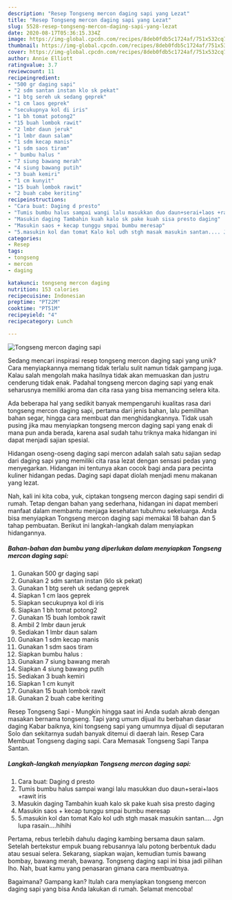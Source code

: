 ```yaml
---
description: "Resep Tongseng mercon daging sapi yang Lezat"
title: "Resep Tongseng mercon daging sapi yang Lezat"
slug: 5528-resep-tongseng-mercon-daging-sapi-yang-lezat
date: 2020-08-17T05:36:15.334Z
image: https://img-global.cpcdn.com/recipes/8deb0fdb5c1724af/751x532cq70/tongseng-mercon-daging-sapi-foto-resep-utama.jpg
thumbnail: https://img-global.cpcdn.com/recipes/8deb0fdb5c1724af/751x532cq70/tongseng-mercon-daging-sapi-foto-resep-utama.jpg
cover: https://img-global.cpcdn.com/recipes/8deb0fdb5c1724af/751x532cq70/tongseng-mercon-daging-sapi-foto-resep-utama.jpg
author: Annie Elliott
ratingvalue: 3.7
reviewcount: 11
recipeingredient:
- "500 gr daging sapi"
- "2 sdm santan instan klo sk pekat"
- "1 btg sereh uk sedang geprek"
- "1 cm laos geprek"
- "secukupnya kol di iris"
- "1 bh tomat potong2"
- "15 buah lombok rawit"
- "2 lmbr daun jeruk"
- "1 lmbr daun salam"
- "1 sdm kecap manis"
- "1 sdm saos tiram"
- " bumbu halus "
- "7 siung bawang merah"
- "4 siung bawang putih"
- "3 buah kemiri"
- "1 cm kunyit"
- "15 buah lombok rawit"
- "2 buah cabe keriting"
recipeinstructions:
- "Cara buat: Daging d presto"
- "Tumis bumbu halus sampai wangi lalu masukkan duo daun+serai+laos +rawit iris"
- "Masukin daging Tambahin kuah kalo sk pake kuah sisa presto daging"
- "Masukin saos + kecap tunggu smpai bumbu meresap"
- "5.masukin kol dan tomat Kalo kol udh stgh masak masukin santan.... Jgn lupa rasain....hihihi"
categories:
- Resep
tags:
- tongseng
- mercon
- daging

katakunci: tongseng mercon daging 
nutrition: 153 calories
recipecuisine: Indonesian
preptime: "PT22M"
cooktime: "PT51M"
recipeyield: "4"
recipecategory: Lunch

---
```



![Tongseng mercon daging sapi](https://img-global.cpcdn.com/recipes/8deb0fdb5c1724af/751x532cq70/tongseng-mercon-daging-sapi-foto-resep-utama.jpg)

Sedang mencari inspirasi resep tongseng mercon daging sapi yang unik? Cara menyiapkannya memang tidak terlalu sulit namun tidak gampang juga. Kalau salah mengolah maka hasilnya tidak akan memuaskan dan justru cenderung tidak enak. Padahal tongseng mercon daging sapi yang enak seharusnya memiliki aroma dan cita rasa yang bisa memancing selera kita.

Ada beberapa hal yang sedikit banyak mempengaruhi kualitas rasa dari tongseng mercon daging sapi, pertama dari jenis bahan, lalu pemilihan bahan segar, hingga cara membuat dan menghidangkannya. Tidak usah pusing jika mau menyiapkan tongseng mercon daging sapi yang enak di mana pun anda berada, karena asal sudah tahu triknya maka hidangan ini dapat menjadi sajian spesial.

Hidangan oseng-oseng daging sapi mercon adalah salah satu sajian sedap dari daging sapi yang memiliki cita rasa lezat dengan sensasi pedas yang menyegarkan. Hidangan ini tentunya akan cocok bagi anda para pecinta kuliner hidangan pedas. Daging sapi dapat diolah menjadi menu makanan yang lezat.


Nah, kali ini kita coba, yuk, ciptakan tongseng mercon daging sapi sendiri di rumah. Tetap dengan bahan yang sederhana, hidangan ini dapat memberi manfaat dalam membantu menjaga kesehatan tubuhmu sekeluarga. Anda bisa menyiapkan Tongseng mercon daging sapi memakai 18 bahan dan 5 tahap pembuatan. Berikut ini langkah-langkah dalam menyiapkan hidangannya.

<!--inarticleads1-->

##### Bahan-bahan dan bumbu yang diperlukan dalam menyiapkan Tongseng mercon daging sapi:

1. Gunakan 500 gr daging sapi
1. Gunakan 2 sdm santan instan (klo sk pekat)
1. Gunakan 1 btg sereh uk sedang geprek
1. Siapkan 1 cm laos geprek
1. Siapkan secukupnya kol di iris
1. Siapkan 1 bh tomat potong2
1. Gunakan 15 buah lombok rawit
1. Ambil 2 lmbr daun jeruk
1. Sediakan 1 lmbr daun salam
1. Gunakan 1 sdm kecap manis
1. Gunakan 1 sdm saos tiram
1. Siapkan  bumbu halus :
1. Gunakan 7 siung bawang merah
1. Siapkan 4 siung bawang putih
1. Sediakan 3 buah kemiri
1. Siapkan 1 cm kunyit
1. Gunakan 15 buah lombok rawit
1. Gunakan 2 buah cabe keriting


Resep Tongseng Sapi - Mungkin hingga saat ini Anda sudah akrab dengan masakan bernama tongseng. Tapi yang umum dijual itu berbahan dasar daging Kabar baiknya, kini tongseng sapi yang umumnya dijual di seputaran Solo dan sekitarnya sudah banyak ditemui di daerah lain. Resep Cara Membuat Tongseng daging sapi. Cara Memasak Tongseng Sapi Tanpa Santan. 

<!--inarticleads2-->

##### Langkah-langkah menyiapkan Tongseng mercon daging sapi:

1. Cara buat: Daging d presto
1. Tumis bumbu halus sampai wangi lalu masukkan duo daun+serai+laos +rawit iris
1. Masukin daging Tambahin kuah kalo sk pake kuah sisa presto daging
1. Masukin saos + kecap tunggu smpai bumbu meresap
1. 5.masukin kol dan tomat Kalo kol udh stgh masak masukin santan.... Jgn lupa rasain....hihihi


Pertama, rebus terlebih dahulu daging kambing bersama daun salam. Setelah bertekstur empuk buang rebusannya lalu potong berbentuk dadu atau sesuai selera. Sekarang, siapkan wajan, kemudian tumis bawang bombay, bawang merah, bawang. Tongseng daging sapi ini bisa jadi pilihan lho. Nah, buat kamu yang penasaran gimana cara membuatnya. 

Bagaimana? Gampang kan? Itulah cara menyiapkan tongseng mercon daging sapi yang bisa Anda lakukan di rumah. Selamat mencoba!

